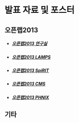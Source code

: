 # 발표 자료 및 포스터

## 오픈랩2013
* ##### [오픈랩2013 연구실](./uploads/pdf/OpenLab2013-1.pdf)
* ##### [오픈랩2013 LAMPS](./uploads/pdf/OpenLab2013-2.pdf)
* ##### [오픈랩2013 SpiRIT](./uploads/images/2013-11-05_01-05-27.png)
* ##### [오픈랩2013 CMS](./uploads/images/OpenLab2013-4.pdf)
* ##### [오픈랩2013 PHNIX](./uploads/images/2013-11-05_01-04-57.png)

## 기타
